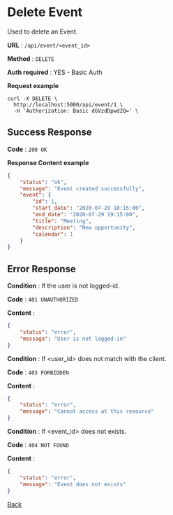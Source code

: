 # Delete Event

Used to delete an Event.

**URL** : `/api/event/<event_id>`

**Method** : `DELETE`

**Auth required** : YES - Basic Auth


**Request example**

```curl
curl -X DELETE \
  http://localhost:5000/api/event/1 \
  -H 'Authorization: Basic dGVzdDpwd2Q=' \
```

## Success Response

**Code** : `200 OK`

**Response Content example**

```json
{
    "status": "ok",
    "message": "Event created successfully",
    "event": {
        "id": 1,
        "start_date": "2020-07-29 18:15:00",
        "end_date": "2020-07-29 19:15:00",
        "title": "Meeting",
        "description": "New opportunity",
        "calendar": 1
    }
}
```

## Error Response

**Condition** : If the user is not logged-id.

**Code** : `401 UNAUTHORIZED`

**Content** :

```json
{
    "status": "error",
    "message": "User is not logged-in"
}
```

**Condition** : If <user_id> does not match with the client.

**Code** : `403 FORBIDDEN`

**Content** :

```json
{
    "status": "error",
    "message": "Cannot access at this resource"
}
```

**Condition** : If <event_id> does not exists.

**Code** : `404 NOT FOUND`

**Content** :

```json
{
    "status": "error",
    "message": "Event does not exists"
}
```

[Back](../../README.md)